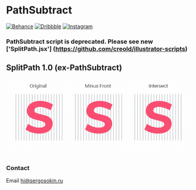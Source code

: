 PathSubtract   
============

[![Behance](https://img.shields.io/badge/Behance-%40creold-0055FF.svg)](https://behance.net/creold) [![Dribbble](https://img.shields.io/badge/Dribbble-%40creold-DF3A7A.svg)](https://dribbble.com/creold) [![Instagram](https://img.shields.io/badge/Instagram-%40serg_osokin-8034B2.svg)](https://www.instagram.com/serg_osokin/)

### PathSubtract script is deprecated. Please see new ['SplitPath.jsx'] (https://github.com/creold/illustrator-scripts)

## SplitPath 1.0 (ex-PathSubtract)

![SplitPath](images/demo-SplitPath.gif) 

### Contact
Email <hi@sergosokin.ru>  